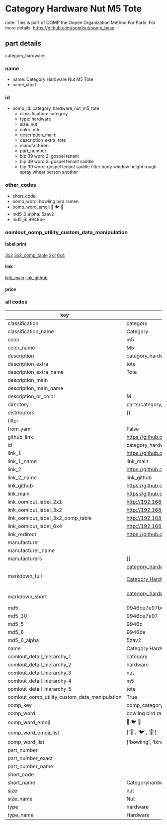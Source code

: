 # Category Hardware Nut M5 Tote  

note: This is part of OOMP the Oopen Organization Method For Parts. For more details: https://github.com/oomlout/oomp_base

##  part details
  



category_hardware



### name
* name: Category Hardware Nut M5 Tote
* name_short: 
### id
* oomp_id: category_hardware_nut_m5_tote
  * classification: category
  * type: hardware
  * size: nut
  * color: m5
  * description_main: 
  * description_extra: tote
  * manufacturer: 
  * part_number: 
  * bip 39 word 2: gospel tenant
  * bip 39 word 3: gospel tenant saddle
  * bip 39 word: gospel tenant saddle filter body window height rough spray wheat person another

### other_codes
* short_code: 
* oomp_word: bowling bird ramen
* oomp_word_emoji :bowling: :bird: :ramen:
* md5_6_alpha: 5zav2
* md5_6: 9946be






### oomlout_oomp_utility_custom_data_manipulation
#### label print
[3x2](http://192.168.1.245:1112/?label=oomp%205zav2)
[3x2_oomp_table](http://192.168.1.108:1112/?label=oomp%205zav2)
[2x1](http://192.168.1.242:1112/?label=oomp%205zav2)
[6x4](http://192.168.1.55:1112/?label=oomp%205zav2)    

#### link

[link_main](https://github.com/oomlout/oomlout_oomp_version_1_messy/tree/main/parts/category_hardware_nut_m5_tote) [link_github](https://github.com/oomlout/oomlout_oomp_version_1_messy/tree/main/parts/category_hardware_nut_m5_tote)                             

#### price







### all codes 
| key | value |  
| --- | --- |  
| classification | category |  
| classification_name | Category |  
| color | m5 |  
| color_name | M5 |  
| description | category_hardware |  
| description_extra | tote |  
| description_extra_name | Tote |  
| description_main |  |  
| description_main_name |  |  
| description_or_color | M  |  
| directory | parts/category_hardware_nut_m5_tote |  
| distributors | [] |  
| filter |  |  
| from_yaml | False |  
| github_link | https://github.com/oomlout/oomlout_oomp_part_src/tree/main/parts/category_hardware_nut_m5_tote |  
| id | category_hardware_nut_m5_tote |  
| link_1 | https://github.com/oomlout/oomlout_oomp_version_1_messy/tree/main/parts/category_hardware_nut_m5_tote |  
| link_1_name | link_main |  
| link_2 | https://github.com/oomlout/oomlout_oomp_version_1_messy/tree/main/parts/category_hardware_nut_m5_tote |  
| link_2_name | link_github |  
| link_github | https://github.com/oomlout/oomlout_oomp_version_1_messy/tree/main/parts/category_hardware_nut_m5_tote |  
| link_main | https://github.com/oomlout/oomlout_oomp_version_1_messy/tree/main/parts/category_hardware_nut_m5_tote |  
| link_oomlout_label_2x1 | http://192.168.1.242:1112/?label=oomp%205zav2 |  
| link_oomlout_label_3x2 | http://192.168.1.245:1112/?label=oomp%205zav2 |  
| link_oomlout_label_3x2_oomp_table | http://192.168.1.108:1112/?label=oomp%205zav2 |  
| link_oomlout_label_6x4 | http://192.168.1.55:1112/?label=oomp%205zav2 |  
| link_redirect | https://github.com/oomlout/oomlout_oomp_version_1_messy/tree/main/parts/category_hardware_nut_m5_tote |  
| manufacturer |  |  
| manufacturer_name |  |  
| manufacturers | [] |  
| markdown_full | [category_hardware_nut_m5_tote](none)<br>[](none)<br>[Category Hardware Nut M5 Tote](none)<br><br> |  
| markdown_short | [category_hardware_nut_m5_tote](none)<br><br> |  
| md5 | 9946be7e97bc4d57ed8c75677bb7c326 |  
| md5_10 | 9946be7e97 |  
| md5_5 | 9946b |  
| md5_6 | 9946be |  
| md5_6_alpha | 5zav2 |  
| name | Category Hardware Nut M5 Tote |  
| oomlout_detail_hierarchy_1 | category |  
| oomlout_detail_hierarchy_2 | hardware |  
| oomlout_detail_hierarchy_3 | nut |  
| oomlout_detail_hierarchy_4 | m5 |  
| oomlout_detail_hierarchy_5 | tote |  
| oomlout_oomp_utility_custom_data_manipulation | True |  
| oomp_key | oomp_category_hardware_nut_m5_tote |  
| oomp_word | bowling bird ramen |  
| oomp_word_emoji | :bowling: :bird: :ramen: |  
| oomp_word_emoji_list | [':bowling:', ':bird:', ':ramen:'] |  
| oomp_word_list | ['bowling', 'bird', 'ramen'] |  
| part_number |  |  
| part_number_exact |  |  
| part_number_name |  |  
| short_code |  |  
| short_name | Categoryhardware |  
| size | nut |  
| size_name | Nut |  
| type | hardware |  
| type_name | Hardware |  
